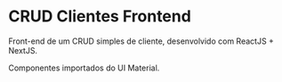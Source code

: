 # CRUD Clientes Frontend
 
 Front-end de um CRUD simples de cliente, desenvolvido com ReactJS + NextJS.
 
 Componentes importados do UI Material.
 
